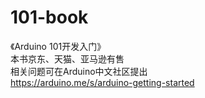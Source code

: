 # 101-book
《Arduino 101开发入门》   
本书京东、天猫、亚马逊有售   
相关问题可在Arduino中文社区提出  
https://arduino.me/s/arduino-getting-started
